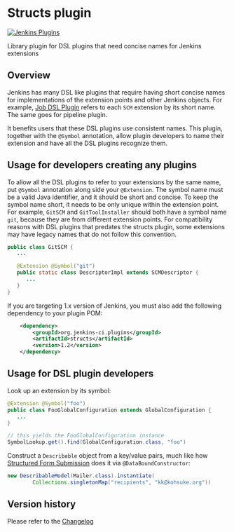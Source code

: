 # Structs plugin
[![Jenkins Plugins](https://img.shields.io/jenkins/plugin/v/structs)](https://plugins.jenkins.io/structs)


Library plugin for DSL plugins that need concise names for Jenkins extensions

## Overview

Jenkins has many DSL like plugins that require having short concise names for implementations of the extension points and other Jenkins objects. For example, [Job DSL Plugin](https://plugins.jenkins.io/job-dsl) refers to each `SCM` extension by its short name. The same goes for pipeline plugin.

It benefits users that these DSL plugins use consistent names. This plugin, together with the `@Symbol` annotation, allow plugin developers to name their extension and have all the DSL plugins recognize them.

## Usage for developers creating any plugins

To allow all the DSL plugins to refer to your extensions by the same name, put `@Symbol` annotation along side your `@Extension`. The symbol name must be a valid Java identifier, and it should be short and concise. To keep the symbol name short, it needs to be only unique within the extension point. For example, `GitSCM` and `GitToolInstaller` should both have a symbol name `git`, because they are from different extension points. For compatibility reasons with DSL plugins that predates the structs plugin, some extensions may have legacy names that do not follow this convention.

``` java
public class GitSCM {
   ...

   @Extension @Symbol("git")
   public static class DescriptorImpl extends SCMDescriptor {
      ...
   }
}
```

If you are targeting 1.x version of Jenkins, you must also add the following dependency to your plugin POM:

``` xml
    <dependency>
        <groupId>org.jenkins-ci.plugins</groupId>
        <artifactId>structs</artifactId>
        <version>1.2</version>
    </dependency>
```

## Usage for DSL plugin developers

Look up an extension by its symbol:

``` java
@Extension @Symbol("foo")
public class FooGlobalConfiguration extends GlobalConfiguration {
   ...
}

// this yields the FooGlobalConfiguration instance
SymbolLookup.get().find(GlobalConfiguration.class, "foo")
```

Construct a `Describable` object from a key/value pairs, much like how [Structured Form Submission](https://wiki.jenkins.io/display/JENKINS/Structured+Form+Submission) does it via `@DataBoundConstructor`:

``` java
new DescribableModel(Mailer.class).instantiate(
        Collections.singletonMap("recipients", "kk@kohsuke.org"))
```

## Version history

Please refer to the [Changelog](CHANGELOG.md)

